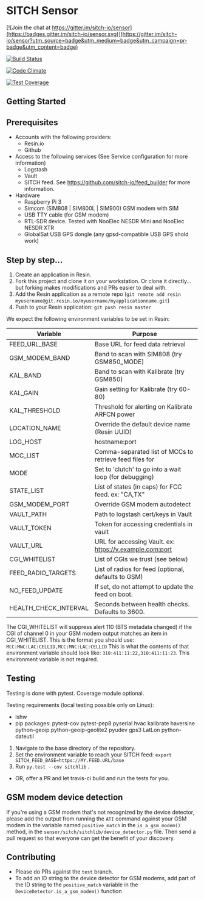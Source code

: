 # SITCH Sensor

[![Join the chat at https://gitter.im/sitch-io/sensor](https://badges.gitter.im/sitch-io/sensor.svg)](https://gitter.im/sitch-io/sensor?utm_source=badge&utm_medium=badge&utm_campaign=pr-badge&utm_content=badge)


[![Build Status](https://travis-ci.org/sitch-io/sensor.svg?branch=master)](https://travis-ci.org/sitch-io/sensor)

[![Code Climate](https://codeclimate.com/github/sitch-io/sensor/badges/gpa.svg)](https://codeclimate.com/github/sitch-io/sensor)

[![Test Coverage](https://codeclimate.com/github/sitch-io/sensor/badges/coverage.svg)](https://codeclimate.com/github/sitch-io/sensor/coverage)



## Getting Started

## Prerequisites
* Accounts with the following providers:
  * Resin.io
  * Github
* Access to the following services (See Service configuration for more
  information)
  * Logstash
  * Vault
  * SITCH feed.  See https://github.com/sitch-io/feed_builder for more
  information.
* Hardware
  * Raspberry Pi 3
  * Simcom (SIM808 | SIM800L | SIM900) GSM modem with SIM
  * USB TTY cable (for GSM modem)
  * RTL-SDR device.  Tested with NooElec NESDR Mini and NooElec NESDR XTR
  * GlobalSat USB GPS dongle (any gpsd-compatible USB GPS shold work)

## Step by step...

1. Create an application in Resin.
1. Fork this project and clone it on your workstation.  Or clone it directly...
but forking makes modifications and PRs easier to deal with.
1. Add the Resin application as a remote repo (`git remote add resin myusername@git.resin.io/myusername/myapplicationname.git`)
1. Push to your Resin application: `git push resin master`

We expect the following environment variables to be set in Resin:


| Variable           | Purpose                                                 |
|--------------------|---------------------------------------------------------|
| FEED_URL_BASE      | Base URL for feed data retrieval                        |
| GSM_MODEM_BAND     | Band to scan with SIM808 (try GSM850_MODE)              |
| KAL_BAND           | Band to scan with Kalibrate (try GSM850)                |
| KAL_GAIN           | Gain setting for Kalibrate (try 60-80)                  |
| KAL_THRESHOLD      | Threshold for alerting on Kalibrate ARFCN power         |
| LOCATION_NAME      | Override the default device name (Resin UUID)           |
| LOG_HOST           |  hostname:port                                          |
| MCC_LIST           | Comma-separated list of MCCs to retrieve feed files for |
| MODE               | Set to 'clutch' to go into a wait loop (for debugging)  |
| STATE_LIST         | List of states (in caps) for FCC feed.  ex: "CA,TX"     |
| GSM_MODEM_PORT     | Override GSM modem autodetect                           |
| VAULT_PATH         | Path to logstash cert/keys in Vault                     |
| VAULT_TOKEN        | Token for accessing credentials in vault                |
| VAULT_URL          | URL for accessing Vault. ex: https://v.example.com:port |
| CGI_WHITELIST      | List of CGIs we trust (see below)                       |
| FEED_RADIO_TARGETS | List of radios for feed (optional, defaults to GSM)     |
| NO_FEED_UPDATE     | If set, do not attempt to update the feed on boot.      |
| HEALTH_CHECK_INTERVAL | Seconds between health checks.  Defaults to 3600.    |


The CGI_WHITELIST will suppress alert 110 (BTS metadata changed) if the CGI of
channel 0 in your GSM modem output matches an item in CGI_WHITELIST.  This is
the format you should use: `MCC:MNC:LAC:CELLID,MCC:MNC:LAC:CELLID`  This is
what the contents of that environment variable should look like:
`310:411:11:22,310:411:11:23`.  This environment variable is not required.


## Testing
Testing is done with pytest.  Coverage module optional.

Testing requirements (local testing possible only on Linux):
* lshw
* pip packages: pytest-cov pytest-pep8 pyserial hvac kalibrate haversine
python-geoip python-geoip-geolite2 pyudev gps3 LatLon python-dateutil


1. Navigate to the base directory of the repository.
1. Set the environment variable to reach your SITCH feed:
`export SITCH_FEED_BASE=https://MY.FEED.URL/base`
1. Run `py.test --cov sitchlib` .

* OR, offer a PR and let travis-ci build and run the tests for you.

## GSM modem device detection
If you're using a GSM modem that's not recognized by the device detector,
please add the output from running the `ATI` command against your GSM modem in
the variable named `positive_match` in the `is_a_gsm_modem()` method, in the
`sensor/sitch/sitchlib/device_detector.py` file.  Then send a pull request so
that everyone can get the benefit of your discovery.

## Contributing
* Please do PRs against the `test` branch.
* To add an ID string to the device detector for GSM modems, add part of the
ID string to the ```positive_match``` variable in the
```DeviceDetector.is_a_gsm_modem()``` function
